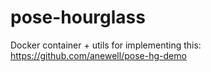 # pose-hourglass
Docker container + utils for implementing this: https://github.com/anewell/pose-hg-demo
